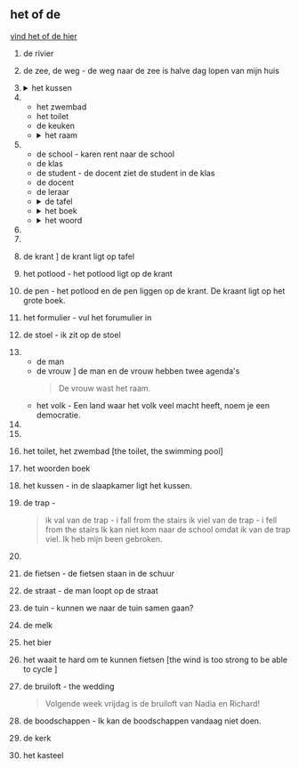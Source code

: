 ## het of de

[vind het of de hier](https://woordenlijst.org)

1. de rivier
2. de zee, de weg - de weg naar de zee is halve dag lopen van mijn huis
3. <details><summary> het kussen </summary> <br> het kussen is niet zacht </details>

4. 
    - het zwembad
    - het toilet
    - de keuken
    - <details><summary>het raam</summary> <br> de vrouw wast het raam. </details>

5.  
    - de school - karen rent naar de school  
    - de klas
    - de student - de docent ziet de student in de klas
    - de docent
    - de leraar
    - <details><summary>de tafel </summary> <br> op de tafel van de leraar liggen wel dertig schriften </summary>
    - <details><summary>het boek </summary> <br> het boek is op de tafel </details>
    - <details><summary>het woord</summary> <br> het woord leraar heeft zes letters </details>
6. 
7. 
8. de krant ] de krant ligt op tafel
9. het potlood - het potlood ligt op de krant
10. de pen - het potlood en de pen liggen op de krant. De kraant ligt op het grote boek.
11. het formulier - vul het forumulier in
12. de stoel - ik zit op de stoel

13. 
    - de man  
    - de vrouw ] de man en de vrouw hebben twee agenda's
        > De vrouw wast het raam.
    - het volk - Een land waar het volk veel macht heeft, noem je een democratie.
14. 

15. 
16. het toilet, het zwembad  [the toilet, the swimming pool]
17. het woorden boek
18. het kussen - in de slaapkamer ligt het kussen.

19. de trap -
    > ik val van de trap - i fall from the stairs
    > ik viel van de trap - i fell from the stairs
    > Ik kan niet kom naar de school omdat ik van de trap viel. Ik heb mijn been gebroken.
20. 
21. de fietsen - de fietsen staan in de schuur
22. de straat - de man loopt op de straat
23. de tuin - kunnen we naar de tuin samen gaan?
24. de melk
25. het bier
26. het waait te hard om te kunnen fietsen [the wind is too strong to be able to cycle ]
27. de bruiloft - the wedding
    > Volgende week vrijdag is de bruiloft van Nadia en Richard!
29. de boodschappen - Ik kan de boodschappen vandaag niet doen.
30. de kerk
31. het kasteel
